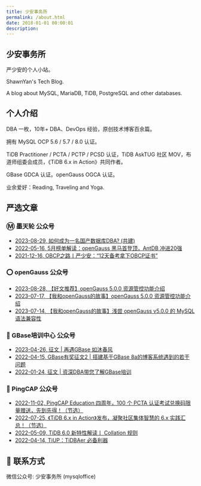```yaml
---
title: 少安事务所
permalink: /about.html
date: 2018-01-01 00:00:01
description: 
---
```


## 少安事务所

严少安的个人小站。

ShawnYan's Tech Blog.

A blog about MySQL, MariaDB, TiDB, PostgreSQL and other databases.


## 个人介绍

DBA 一枚，10年+ DBA、DevOps 经验，原创技术博客百余篇。

拥有 MySQL OCP 5.6 / 5.7 / 8.0 认证。

TiDB Practitioner / PCTA / PCTP / PCSD 认证，TiDB AskTUG 社区 MOV，布道师组委会成员，《TiDB 6.x in Action》共同作者。

GBase GDCA 认证。openGauss OGCA 认证。

业余爱好：Reading, Traveling and Yoga.

## 严选文章

<!-- 按时间倒序调整 -->

### Ⓜ️ 墨天轮 公众号

- [2023-08-29, 如何成为一名国产数据库DBA? (共建)](https://mp.weixin.qq.com/s?__biz=MzU0NTk1MTc2Ng==&mid=2247491070&idx=1&sn=d15d3e510816c2989c318258a31b8635)
- [2022-05-16, 5月榜单解读：openGauss 黑马首登顶，AntDB 冲进20强](https://mp.weixin.qq.com/s?__biz=MzU0NTk1MTc2Ng==&mid=2247487073&idx=2&sn=43c333577d94fbad34356912e29f2956)
- [2021-12-16, OBCP之路丨严少安：“12天备考拿下OBCP证书”](https://mp.weixin.qq.com/s?__biz=Mzk0OTI2NjAyMQ==&mid=2247490393&idx=1&sn=663b7b31698182193b8c8f8992c30d6e)


### ⭕ openGauss 公众号

- [2023-08-28, 【好文推荐】openGauss 5.0.0 资源管控功能介绍](https://mp.weixin.qq.com/s?__biz=MzIyMDE3ODk1Nw==&mid=2247511266&idx=1&sn=a86c4bc257c5df272b5efd4d49f35f7c)
- [2023-07-17, 【我和openGauss的故事】openGauss 5.0.0 资源管控功能介绍](https://mp.weixin.qq.com/s?__biz=MzIyMDE3ODk1Nw==&mid=2247510060&idx=4&sn=8a073e1eaa3e8f0c28754937b3928b6e)
- [2023-07-14, 【我和openGauss的故事】浅尝 openGauss v5.0.0 的 MySQL 语法兼容性](https://mp.weixin.qq.com/s?__biz=MzIyMDE3ODk1Nw==&mid=2247510030&idx=5&sn=0742406cbe3bf3d0d002fdca326392a1)


### 💽 GBase培训中心 公众号

- [2023-04-26, 征文 | 再遇GBase 如沐春风](https://mp.weixin.qq.com/s?__biz=MzI2ODU2NDUzMQ==&mid=2247493448&idx=5&sn=97c4d97e4f3eefb31a17ee9fab7fbf39)
- [2022-04-15, GBase有奖征文2 | 搭建基于GBase 8a的博客系统遇到的若干问题](https://mp.weixin.qq.com/s?__biz=MzI2ODU2NDUzMQ==&mid=2247490976&idx=3&sn=c517f78034310b3a5a5117ff10a96b29)
- [2022-01-24, 征文 | 资深DBA带您了解GBase培训](https://mp.weixin.qq.com/s?__biz=MzI2ODU2NDUzMQ==&mid=2247490215&idx=3&sn=88a1587ba380840697e50cd7faf6c07d)


### 🏓 PingCAP 公众号

- [2022-11-02, PingCAP Education 四周年，100 个 PCTA 认证考试兑换码限量赠送，先到先得！（节选）](https://mp.weixin.qq.com/s?__biz=MzI3NDIxNTQyOQ==&mid=2247507034&idx=2&sn=cca94657a0644df5f565d47a5ebd25d2)
- [2022-07-25, 《TiDB 6.x in Action》发布，凝聚社区集体智慧的 6.x 实践汇总！（节选）](https://mp.weixin.qq.com/s?__biz=MzI3NDIxNTQyOQ==&mid=2247505131&idx=1&sn=5d063a0f446050e73e8270d3f93d8a1e)
- [2022-05-09, TiDB 6.0 新特性解读丨 Collation 规则](https://mp.weixin.qq.com/s?__biz=MzI3NDIxNTQyOQ==&mid=2247501974&idx=1&sn=bd2350242a4eb944b20955e64c13b756)
- [2022-04-14, TiUP：TiDBAer 必备利器](https://mp.weixin.qq.com/s?__biz=MzI3NDIxNTQyOQ==&mid=2247501434&idx=1&sn=14089c6b65e31436f7b39bd44985d7ba)


## 📧 联系方式

微信公众号: 少安事务所 (mysqloffice)
